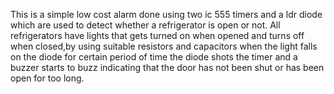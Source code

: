 This is a simple low cost alarm done using two ic 555 timers and a ldr diode which are used to detect whether a refrigerator is open or not.
All refrigerators have lights that gets turned on when opened and turns off when closed,by using suitable resistors and capacitors when the light falls on the diode for certain period of time the diode shots the timer and a buzzer starts to buzz indicating that the door has not been shut or has been open for too long.
